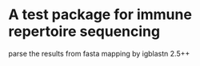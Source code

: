 # A test package for immune repertoire sequencing
parse the results from fasta mapping by igblastn 2.5++
